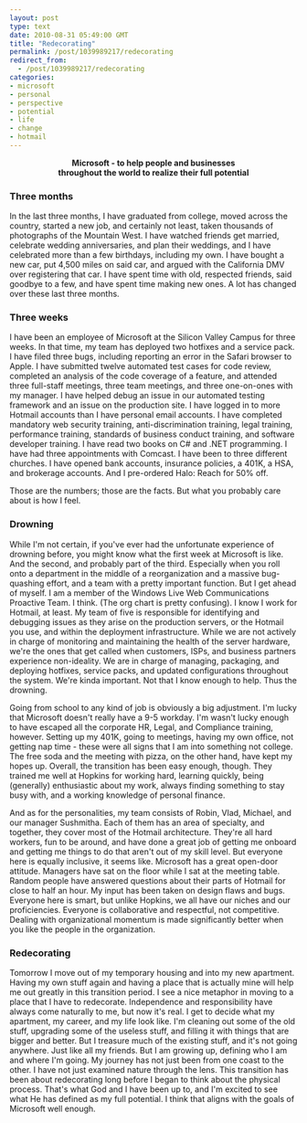```yaml
---
layout: post
type: text
date: 2010-08-31 05:49:00 GMT
title: "Redecorating"
permalink: /post/1039989217/redecorating
redirect_from: 
  - /post/1039989217/redecorating
categories:
- microsoft
- personal
- perspective
- potential
- life
- change
- hotmail
---
```

<p style="text-align:center"><b>Microsoft - to help people and businesses<br>throughout the world to realize their full potential</b></p>

<h3>Three months</h3>

<p>In the last three months, I have graduated from college, moved across the country, started a new job, and certainly not least, taken thousands of photographs of the Mountain West. I have watched friends get married, celebrate wedding anniversaries, and plan their weddings, and I have celebrated more than a few birthdays, including my own. I have bought a new car, put 4,500 miles on said car, and argued with the California DMV over registering that car. I have spent time with old, respected friends, said goodbye to a few, and have spent time making new ones. A lot has changed over these last three months.</p>

<h3>Three weeks</h3>

<p>I have been an employee of Microsoft at the Silicon Valley Campus for three weeks. In that time, my team has deployed two hotfixes and a service pack. I have filed three bugs, including reporting an error in the Safari browser to Apple. I have submitted twelve automated test cases for code review, completed an analysis of the code coverage of a feature, and attended three full-staff meetings, three team meetings, and three one-on-ones with my manager. I have helped debug an issue in our automated testing framework and an issue on the production site. I have logged in to more Hotmail accounts than I have personal email accounts. I have completed mandatory web security training, anti-discrimination training, legal training, performance training, standards of business conduct training, and software developer training. I have read two books on C# and .NET programming. I have had three appointments with Comcast. I have been to three different churches. I have opened bank accounts, insurance policies, a 401K, a HSA, and brokerage accounts. And I pre-ordered Halo: Reach for 50% off.</p>

<p>Those are the numbers; those are the facts. But what you probably care about is how I feel.</p>

<h3>Drowning</h3>

<p>While I'm not certain, if you've ever had the unfortunate experience of drowning before, you might know what the first week at Microsoft is like. And the second, and probably part of the third. Especially when you roll onto a department in the middle of a reorganization and a massive bug-quashing effort, and a team with a pretty important function. But I get ahead of myself. I am a member of the Windows Live Web Communications Proactive Team. I think. (The org chart is pretty confusing). I know I work for Hotmail, at least. My team of five is responsible for identifying and debugging issues as they arise on the production servers, or the Hotmail you use, and within the deployment infrastructure. While we are not actively in charge of monitoring and maintaining the health of the server hardware, we're the ones that get called when customers, ISPs, and business partners experience non-ideality. We are in charge of managing, packaging, and deploying hotfixes, service packs, and updated configurations throughout the system. We're kinda important. Not that I know enough to help. Thus the drowning.</p>

<p>Going from school to any kind of job is obviously a big adjustment. I'm lucky that Microsoft doesn't really have a 9-5 workday. I'm wasn't lucky enough to have escaped all the corporate HR, Legal, and Compliance training, however. Setting up my 401K, going to meetings, having my own office, not getting nap time - these were all signs that I am into something not college. The free soda and the meeting with pizza, on the other hand, have kept my hopes up. Overall, the transition has been easy enough, though. They trained me well at Hopkins for working hard, learning quickly, being (generally) enthusiastic about my work, always finding something to stay busy with, and a working knowledge of personal finance.</p>

<p>And as for the personalities, my team consists of Robin, Vlad, Michael, and our manager Sushmitha. Each of them has an area of specialty, and together, they cover most of the Hotmail architecture. They're all hard workers, fun to be around, and have done a great job of getting me onboard and getting me things to do that aren't out of my skill level. But everyone here is equally inclusive, it seems like. Microsoft has a great open-door attitude. Managers have sat on the floor while I sat at the meeting table. Random people have answered questions about their parts of Hotmail for close to half an hour. My input has been taken on design flaws and bugs. Everyone here is smart, but unlike Hopkins, we all have our niches and our proficiencies. Everyone is collaborative and respectful, not competitive. Dealing with organizational momentum is made significantly better when you like the people in the organization.</p>

<h3>Redecorating</h3>

<p>Tomorrow I move out of my temporary housing and into my new apartment. Having my own stuff again and having a place that is actually mine will help me out greatly in this transition period. I see a nice metaphor in moving to a place that I have to redecorate. Independence and responsibility have always come naturally to me, but now it's real. I get to decide what my apartment, my career, and my life look like. I'm cleaning out some of the old stuff, upgrading some of the useless stuff, and filling it with things that are bigger and better. But I treasure much of the existing stuff, and it's not going anywhere. Just like all my friends. But I am growing up, defining who I am and where I'm going. My journey has not just been from one coast to the other. I have not just examined nature through the lens. This transition has been about redecorating long before I began to think about the physical process. That's what God and I have been up to, and I'm excited to see what He has defined as my full potential. I think that aligns with the goals of Microsoft well enough.</p>